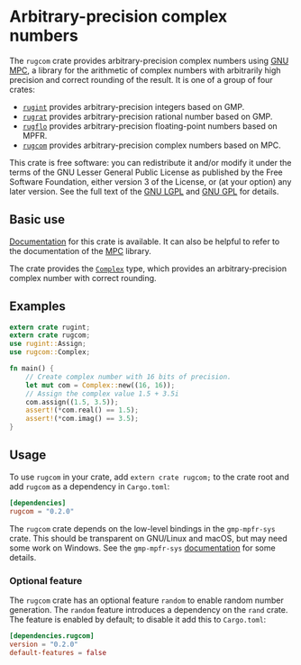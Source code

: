 # Arbitrary-precision complex numbers

The `rugcom` crate provides arbitrary-precision complex numbers using
[GNU MPC][mpc home], a library for the arithmetic of complex numbers
with arbitrarily high precision and correct rounding of the result. It
is one of a group of four crates:

* [`rugint`][rugint] provides arbitrary-precision integers based on
  GMP.
* [`rugrat`][rugrat] provides arbitrary-precision rational number
  based on GMP.
* [`rugflo`][rugflo] provides arbitrary-precision floating-point
  numbers based on MPFR.
* [`rugcom`][rugcom] provides arbitrary-precision complex numbers
  based on MPC.

This crate is free software: you can redistribute it and/or modify it
under the terms of the GNU Lesser General Public License as published
by the Free Software Foundation, either version 3 of the License, or
(at your option) any later version. See the full text of the
[GNU LGPL][lgpl] and [GNU GPL][gpl] for details.

## Basic use

[Documentation][rugcom] for this crate is available. It can also be
helpful to refer to the documentation of the [MPC][mpc] library.

The crate provides the [`Complex`][complex] type, which provides an
arbitrary-precision complex number with correct rounding.

## Examples

```rust
extern crate rugint;
extern crate rugcom;
use rugint::Assign;
use rugcom::Complex;

fn main() {
    // Create complex number with 16 bits of precision.
    let mut com = Complex::new((16, 16));
    // Assign the complex value 1.5 + 3.5i
    com.assign((1.5, 3.5));
    assert!(*com.real() == 1.5);
    assert!(*com.imag() == 3.5);
}
```

## Usage

To use `rugcom` in your crate, add `extern crate rugcom;` to the crate
root and add `rugcom` as a dependency in `Cargo.toml`:

```toml
[dependencies]
rugcom = "0.2.0"
```

The `rugcom` crate depends on the low-level bindings in the
`gmp-mpfr-sys` crate. This should be transparent on GNU/Linux and
macOS, but may need some work on Windows. See the `gmp-mpfr-sys`
[documentation][sys] for some details.

### Optional feature

The `rugcom` crate has an optional feature `random` to enable random
number generation. The `random` feature introduces a dependency on the
`rand` crate. The feature is enabled by default; to disable it add
this to `Cargo.toml`:

```toml
[dependencies.rugcom]
version = "0.2.0"
default-features = false
```

[complex]:  https://tspiteri.gitlab.io/gmp-mpfr/rugcom/struct.Complex.html
[gpl]:      https://www.gnu.org/licenses/gpl-3.0.html
[lgpl]:     https://www.gnu.org/licenses/lgpl-3.0.en.html
[mpc home]: http://www.multiprecision.org/
[mpc]:      https://tspiteri.gitlab.io/gmp-mpfr/mpc/
[rugcom]:   https://tspiteri.gitlab.io/gmp-mpfr/rugcom/
[rugflo]:   https://tspiteri.gitlab.io/gmp-mpfr/rugflo/
[rugint]:   https://tspiteri.gitlab.io/gmp-mpfr/rugint/
[rugrat]:   https://tspiteri.gitlab.io/gmp-mpfr/rugrat/
[sys]:      https://tspiteri.gitlab.io/gmp-mpfr/gmp_mpfr_sys/
